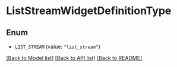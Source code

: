 # ListStreamWidgetDefinitionType

## Enum

- `LIST_STREAM` (value: `"list_stream"`)

[[Back to Model list]](../README.md#documentation-for-models) [[Back to API list]](../README.md#documentation-for-api-endpoints) [[Back to README]](../README.md)
